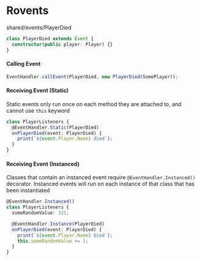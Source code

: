 # Rovents

shared/events/PlayerDied

```ts
class PlayerDied extends Event {
  constructor(public player: Player) {}
}
```

#### Calling Event

```ts
EventHandler.callEvent(PlayerDied, new PlayerDied(SomePlayer));
```

#### Receiving Event (Static)

Static events only run once on each method they are attached to, and cannot use `this` keyword

```ts
class PlayerListeners {
  @EventHandler.Static(PlayerDied)
  onPlayerDied(event: PlayerDied) {
    print(`${event.Player.Name} died`);
  }
}
```

#### Receiving Event (Instanced)

Classes that contain an instanced event require `@EventHandler.Instanced()` decorator.
Instanced events will run on each instance of that class that has been instantiated

```ts
@EventHandler.Instanced()
class PlayerListeners {
  someRandomValue: 321;

  @EventHandler.Instance(PlayerDied)
  onPlayerDied(event: PlayerDied) {
    print(`${event.Player.Name} Died`);
    this.someRandomValue += 1;
  }
}
```

